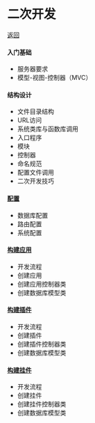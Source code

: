 二次开发
========

[返回](README.md)

#### 入门基础
*	服务器要求
* 	模型-视图-控制器（MVC）
	
#### 结构设计
* 	文件目录结构
* 	URL访问
* 	系统类库与函数库调用
* 	入口程序
* 	模块
* 	控制器
* 	命名规范
* 	配置文件调用
* 	二次开发技巧

#### [配置](dev_config.md)
*	数据库配置
*	路由配置
*	系统配置

#### [构建应用](dev_application.md)
*	开发流程
*	创建应用
*	创建应用控制器类
*	创建数据库模型类

#### [构建插件](dev_plugin.md)
*	开发流程
*	创建插件
*	创建插件控制器类
*	创建数据库模型类

#### [构建挂件](dev_widget.md)
* 	开发流程
* 	创建挂件
* 	创建挂件控制器类
* 	创建数据库模型类
